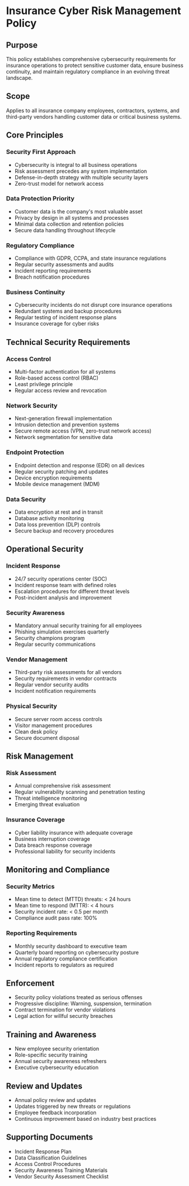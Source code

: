 # Insurance Cyber Risk Management Policy

## Purpose
This policy establishes comprehensive cybersecurity requirements for insurance operations to protect sensitive customer data, ensure business continuity, and maintain regulatory compliance in an evolving threat landscape.

## Scope
Applies to all insurance company employees, contractors, systems, and third-party vendors handling customer data or critical business systems.

## Core Principles

### **Security First Approach**
- Cybersecurity is integral to all business operations
- Risk assessment precedes any system implementation
- Defense-in-depth strategy with multiple security layers
- Zero-trust model for network access

### **Data Protection Priority**
- Customer data is the company's most valuable asset
- Privacy by design in all systems and processes
- Minimal data collection and retention policies
- Secure data handling throughout lifecycle

### **Regulatory Compliance**
- Compliance with GDPR, CCPA, and state insurance regulations
- Regular security assessments and audits
- Incident reporting requirements
- Breach notification procedures

### **Business Continuity**
- Cybersecurity incidents do not disrupt core insurance operations
- Redundant systems and backup procedures
- Regular testing of incident response plans
- Insurance coverage for cyber risks

## Technical Security Requirements

### **Access Control**
- Multi-factor authentication for all systems
- Role-based access control (RBAC)
- Least privilege principle
- Regular access review and revocation

### **Network Security**
- Next-generation firewall implementation
- Intrusion detection and prevention systems
- Secure remote access (VPN, zero-trust network access)
- Network segmentation for sensitive data

### **Endpoint Protection**
- Endpoint detection and response (EDR) on all devices
- Regular security patching and updates
- Device encryption requirements
- Mobile device management (MDM)

### **Data Security**
- Data encryption at rest and in transit
- Database activity monitoring
- Data loss prevention (DLP) controls
- Secure backup and recovery procedures

## Operational Security

### **Incident Response**
- 24/7 security operations center (SOC)
- Incident response team with defined roles
- Escalation procedures for different threat levels
- Post-incident analysis and improvement

### **Security Awareness**
- Mandatory annual security training for all employees
- Phishing simulation exercises quarterly
- Security champions program
- Regular security communications

### **Vendor Management**
- Third-party risk assessments for all vendors
- Security requirements in vendor contracts
- Regular vendor security audits
- Incident notification requirements

### **Physical Security**
- Secure server room access controls
- Visitor management procedures
- Clean desk policy
- Secure document disposal

## Risk Management

### **Risk Assessment**
- Annual comprehensive risk assessment
- Regular vulnerability scanning and penetration testing
- Threat intelligence monitoring
- Emerging threat evaluation

### **Insurance Coverage**
- Cyber liability insurance with adequate coverage
- Business interruption coverage
- Data breach response coverage
- Professional liability for security incidents

## Monitoring and Compliance

### **Security Metrics**
- Mean time to detect (MTTD) threats: < 24 hours
- Mean time to respond (MTTR): < 4 hours
- Security incident rate: < 0.5 per month
- Compliance audit pass rate: 100%

### **Reporting Requirements**
- Monthly security dashboard to executive team
- Quarterly board reporting on cybersecurity posture
- Annual regulatory compliance certification
- Incident reports to regulators as required

## Enforcement
- Security policy violations treated as serious offenses
- Progressive discipline: Warning, suspension, termination
- Contract termination for vendor violations
- Legal action for willful security breaches

## Training and Awareness
- New employee security orientation
- Role-specific security training
- Annual security awareness refreshers
- Executive cybersecurity education

## Review and Updates
- Annual policy review and updates
- Updates triggered by new threats or regulations
- Employee feedback incorporation
- Continuous improvement based on industry best practices

## Supporting Documents
- Incident Response Plan
- Data Classification Guidelines
- Access Control Procedures
- Security Awareness Training Materials
- Vendor Security Assessment Checklist